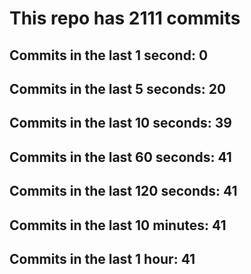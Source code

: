 # This repo has 2111 commits

## Commits in the last 1 second: 0
## Commits in the last 5 seconds: 20
## Commits in the last 10 seconds: 39
## Commits in the last 60 seconds: 41
## Commits in the last 120 seconds: 41
## Commits in the last 10 minutes: 41
## Commits in the last 1 hour: 41
